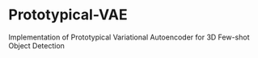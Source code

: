 # Prototypical-VAE
Implementation of Prototypical Variational Autoencoder for 3D Few-shot Object Detection
